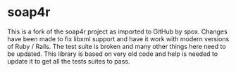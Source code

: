 # soap4r
This is a fork of the soap4r project as imported to GitHub by spox. Changes have been made to fix libxml support and have it work with modern versions of Ruby / Rails. The test suite is broken and many other things here need to be updated. This library is based on very old code and help is needed to update it to get all the tests suites to pass.


